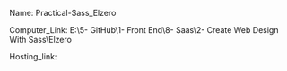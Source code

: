 
Name: Practical-Sass_Elzero

Computer_Link: E:\5- GitHub\1- Front End\8- Saas\2- Create Web Design With Sass\Elzero

Hosting_link:

